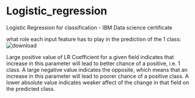 # Logistic_regression
Logistic Regression for classification - IBM Data science certificate 
 
what role each input feature has to play in the prediction of the 1 class:
![download](https://github.com/user-attachments/assets/95d36d13-683f-40c6-9a00-133ddd1c9beb)

Large positive value of LR Coefficient for a given field indicates that increase in this parameter will lead to better chance of a positive, i.e. 1 class. A large negative value indicates the opposite, which means that an increase in this parameter will lead to poorer chance of a positive class. A lower absolute value indicates weaker affect of the change in that field on the predicted class.
